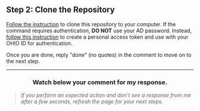 ## Step 2: Clone the Repository

[Follow the instruction](https://git-scm.com/book/en/v2/Git-Basics-Getting-a-Git-Repository) to clone this repository to your computer. If the command requires authentication, **DO NOT** use your AD password. Instead, [follow this instruction](https://docs.github.com/en/authentication/keeping-your-account-and-data-secure/creating-a-personal-access-token) to create a personal access token and use with your OHIO ID for authentication.

Once you are done, reply "done" (no quotes) in the comment to move on to the next step.

<hr>
<h3 align="center">Watch below your comment for my response.</h3>

> _If you perform an expected action and don't see a response from me after a few seconds, refresh the page for your next steps._
